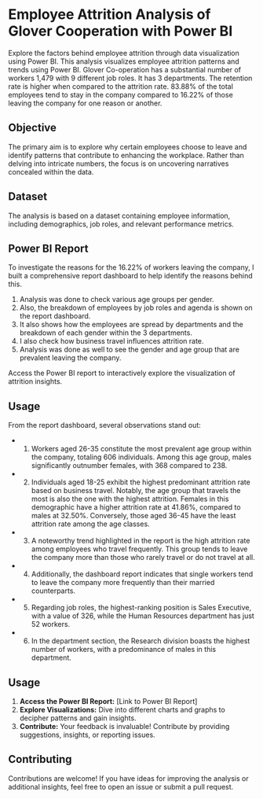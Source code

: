 # Employee Attrition Analysis of Glover Cooperation with Power BI

Explore the factors behind employee attrition through data visualization using Power BI. This analysis visualizes employee attrition patterns and trends using Power BI. 
Glover Co-operation has a substantial number of workers 1,479 with 9 different job roles. It has 3 departments. The retention rate is higher when compared to the attrition rate. 83.88% of the total employees tend to stay in the company compared to 16.22% of those leaving the company for one reason or another. 

## Objective

The primary aim is to explore why certain employees choose to leave and identify patterns that contribute to enhancing the workplace. Rather than delving into intricate numbers, the focus is on uncovering narratives concealed within the data.

## Dataset

The analysis is based on a dataset containing employee information, including demographics, job roles, and relevant performance metrics.

## Power BI Report
To investigate the reasons for the 16.22% of workers leaving the company, I built a comprehensive report dashboard to help identify the reasons behind this. 


1. Analysis was done to check various age groups per gender.
2. Also, the breakdown of employees by job roles and agenda is shown on the report dashboard.
3. It also shows how the employees are spread by departments and the breakdown of each gender within the 3 departments.
4. I also check how business travel influences attrition rate.
5. Analysis was done as well to see the gender and age group that are prevalent leaving the company. 


Access the Power BI report to interactively explore the visualization of attrition insights.

## Usage

From the report dashboard, several observations stand out:

- 1. Workers aged 26-35 constitute the most prevalent age group within the company, totaling 606 individuals. Among this age group, males significantly outnumber females, with 368 compared to 238.

- 2. Individuals aged 18-25 exhibit the highest predominant attrition rate based on business travel. Notably, the age group that travels the most is also the one with the highest attrition. Females in this demographic have a higher attrition rate at 41.86%, compared to males at 32.50%. Conversely, those aged 36-45 have the least attrition rate among the age classes.

- 3. A noteworthy trend highlighted in the report is the high attrition rate among employees who travel frequently. This group tends to leave the company more than those who rarely travel or do not travel at all.

- 4. Additionally, the dashboard report indicates that single workers tend to leave the company more frequently than their married counterparts.

- 5. Regarding job roles, the highest-ranking position is Sales Executive, with a value of 326, while the Human Resources department has just 52 workers.

- 6. In the department section, the Research division boasts the highest number of workers, with a predominance of males in this department.

## Usage

1. **Access the Power BI Report:** [Link to Power BI Report]
2. **Explore Visualizations:** Dive into different charts and graphs to decipher patterns and gain insights.
3. **Contribute:** Your feedback is invaluable! Contribute by providing suggestions, insights, or reporting issues.
## Contributing

Contributions are welcome! If you have ideas for improving the analysis or additional insights, feel free to open an issue or submit a pull request.
